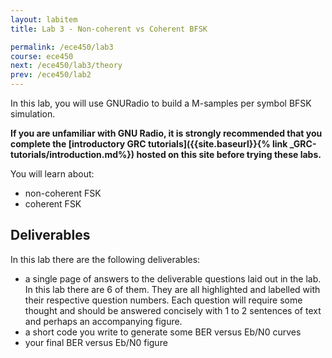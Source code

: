 ```yaml
---
layout: labitem
title: Lab 3 - Non-coherent vs Coherent BFSK

permalink: /ece450/lab3
course: ece450
next: /ece450/lab3/theory
prev: /ece450/lab2
---
```


In this lab, you will use GNURadio to build a M-samples per symbol BFSK simulation.

**If you are unfamiliar with GNU Radio, it is strongly recommended that you complete the [introductory GRC tutorials]({{site.baseurl}}{% link _GRC-tutorials/introduction.md%}) hosted on this site before trying these labs.**

You will learn about:

- non-coherent FSK
- coherent FSK

<!-- ## Prelab

1. Read the [theory page]({{site.baseurl}}{% link _ece450/lab2/theory.md%}) of this lab.
2. Read the notes at the start of Dr. Driessen's chapter 3 worksheets (Worksheet #5).
3. Consider a matched filter. Derive an expression for $$\frac{E_b}{N_0}$$ in linear terms as a function of $$a_i, \sigma_0, W, R$$ (also all in linear terms). Sklar equations 3.30 and 3.45 are a good starting point.
4. Take the derived expression above and rearrange it to solve for $$\sigma_0$$. This time the expression should be a function of $$a_i, W, R$$ (in linear terms) and $$\frac{E_b}{N_0}$$ (in dB).
5. Consider the the above derived expression for $$\sigma_0$$ in the context of a sampled system. $$a_i$$ is the signal amplitude (and so $$a_i^2$$ is the signal power), $$R$$ is the symbol frequency ($$f_{SYM}$$) and $$W$$ is the channel bandwidth. Rewrite the expression for $$\sigma$$ as a function of $$a_i^2$$, $$\frac{E_b}{N_0} \text{ (dB)}$$, $$f_{SYM}$$, and $$f_s$$.

{% include alert.html title="Prelab" content="Show this expression for $$\sigma_0$$ to your TA before beginning the lab." %} -->

## Deliverables

In this lab there are the following deliverables:

- a single page of answers to the deliverable questions laid out in the lab. In this lab there are 6 of them. They are all highlighted and labelled with their respective question numbers. Each question will require some thought and should be answered concisely with 1 to 2 sentences of text and perhaps an accompanying figure.
- a short code you write to generate some BER versus Eb/N0 curves
- your final BER versus Eb/N0 figure
